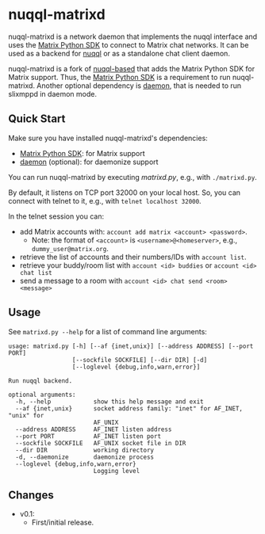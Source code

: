 # nuqql-matrixd

nuqql-matrixd is a network daemon that implements the nuqql interface and uses
the [Matrix Python SDK](https://github.com/matrix-org/matrix-python-sdk) to
connect to Matrix chat networks. It can be used as a backend for
[nuqql](https://github.com/hwipl/nuqql) or as a standalone chat client daemon.

nuqql-matrixd is a fork of [nuqql-based](https://github.com/hwipl/nuqql-based)
that adds the Matrix Python SDK for Matrix support. Thus, the [Matrix Python
SDK](https://github.com/matrix-org/matrix-python-sdk) is a requirement to run
nuqql-matrixd. Another optional dependency is
[daemon](https://pypi.org/project/python-daemon/), that is needed to run
slixmppd in daemon mode.


## Quick Start

Make sure you have installed nuqql-matrixd's dependencies:
* [Matrix Python SDK](https://github.com/matrix-org/matrix-python-sdk): for
  Matrix support
* [daemon](https://pypi.org/project/python-daemon/) (optional): for daemonize
  support

You can run nuqql-matrixd by executing *matrixd.py*, e.g., with
`./matrixd.py`.

By default, it listens on TCP port 32000 on your local host. So, you can
connect with telnet to it, e.g., with `telnet localhost 32000`.

In the telnet session you can:
* add Matrix accounts with: `account add matrix <account> <password>`.
  * Note: the format of `<account>` is `<username>@<homeserver>`, e.g.,
    `dummy_user@matrix.org`.
* retrieve the list of accounts and their numbers/IDs with `account list`.
* retrieve your buddy/room list with `account <id> buddies` or `account <id>
  chat list`
* send a message to a room with `account <id> chat send <room> <message>`


## Usage

See `matrixd.py --help` for a list of command line arguments:

```
usage: matrixd.py [-h] [--af {inet,unix}] [--address ADDRESS] [--port PORT]
                  [--sockfile SOCKFILE] [--dir DIR] [-d]
                  [--loglevel {debug,info,warn,error}]

Run nuqql backend.

optional arguments:
  -h, --help            show this help message and exit
  --af {inet,unix}      socket address family: "inet" for AF_INET, "unix" for
                        AF_UNIX
  --address ADDRESS     AF_INET listen address
  --port PORT           AF_INET listen port
  --sockfile SOCKFILE   AF_UNIX socket file in DIR
  --dir DIR             working directory
  -d, --daemonize       daemonize process
  --loglevel {debug,info,warn,error}
                        Logging level
```


## Changes

* v0.1:
  * First/initial release.

